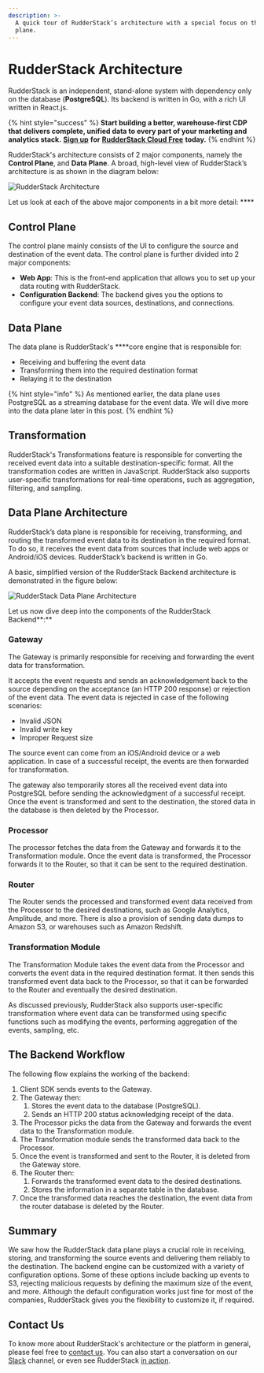 ```yaml
---
description: >-
  A quick tour of RudderStack’s architecture with a special focus on the data
  plane.
---
```


# RudderStack Architecture

RudderStack is an independent, stand-alone system with dependency only on the database \(**PostgreSQL**\). Its backend is written in Go, with a rich UI written in React.js.

{% hint style="success" %}
**Start building a better, warehouse-first CDP that delivers complete, unified data to every part of your marketing and analytics stack.** [**Sign up**](https://app.rudderlabs.com/signup?type=freetrial) **for** [**RudderStack Cloud Free**](https://app.rudderlabs.com/signup?type=freetrial) **today.** 
{% endhint %}

RudderStack's architecture consists of 2 major components, namely the **Control Plane**, and **Data Plane**. A broad, high-level view of RudderStack’s architecture is as shown in the diagram below:

![RudderStack Architecture](../.gitbook/assets/rudderstack-architecture.png)

Let us look at each of the above major components in a bit more detail: ****

## **Control Plane**

The control plane mainly consists of the UI to configure the source and destination of the event data. The control plane is further divided into 2 major components:

* **Web App**: This is the front-end application that allows you to set up your data routing with RudderStack.
* **Configuration Backend**: The backend gives you the options to configure your event data sources, destinations, and connections.

## **Data Plane**

The data plane is RudderStack's ****core engine that is responsible for:

* Receiving and buffering the event data
* Transforming them into the required destination format
* Relaying it to the destination

{% hint style="info" %}
As mentioned earlier, the data plane uses PostgreSQL as a streaming database for the event data. We will dive more into the data plane later in this post.
{% endhint %}

## **Transformation** 

RudderStack's Transformations feature is responsible for converting the received event data into a suitable destination-specific format. All the transformation codes are written in JavaScript. RudderStack also supports user-specific transformations for real-time operations, such as aggregation, filtering, and sampling.

## **Data Plane Architecture**

RudderStack’s data plane is responsible for receiving, transforming, and routing the transformed event data to its destination in the required format. To do so, it receives the event data from sources that include web apps or Android/iOS devices. RudderStack’s backend is written in Go.

A basic, simplified version of the RudderStack Backend architecture is demonstrated in the figure below:

![RudderStack Data Plane Architecture](https://lh4.googleusercontent.com/cI7FcmudLVOedkLXA2AwV0tWVI3fZtA66v3Mt8WYGEZnhC8_D-pW53twoh-BbfEBHGw-dvg5tCllbE0xwvGj1b1uPN3KpZU2PAWi0IAS36XzrrzYTm2jcSmjegti_Z57Ca9hZRn4)

Let us now dive deep into the components of the RudderStack Backend**:**

### **Gateway**

The Gateway is primarily responsible for receiving and forwarding the event data for transformation.

It accepts the event requests and sends an acknowledgement back to the source depending on the acceptance \(an HTTP 200 response\) or rejection of the event data. The event data is rejected in case of the following scenarios:

* Invalid JSON
* Invalid write key
* Improper Request size

The source event can come from an iOS/Android device or a web application. In case of a successful receipt, the events are then forwarded for transformation.

The gateway also temporarily stores all the received event data into PostgreSQL before sending the acknowledgment of a successful receipt. Once the event is transformed and sent to the destination, the stored data in the database is then deleted by the Processor.

### **Processor**

The processor fetches the data from the Gateway and forwards it to the Transformation module. Once the event data is transformed, the Processor forwards it to the Router, so that it can be sent to the required destination.

### **Router**

The Router sends the processed and transformed event data received from the Processor to the desired destinations, such as Google Analytics, Amplitude, and more. There is also a provision of sending data dumps to Amazon S3, or warehouses such as Amazon Redshift. 

### **Transformation Module**

The Transformation Module takes the event data from the Processor and converts the event data in the required destination format. It then sends this transformed event data back to the Processor, so that it can be forwarded to the Router and eventually the desired destination.

As discussed previously, RudderStack also supports user-specific transformation where event data can be transformed using specific functions such as modifying the events, performing aggregation of the events, sampling, etc.

## **The Backend Workflow**

The following flow explains the working of the backend:

1. Client SDK sends events to the Gateway.
2. The Gateway then: 
   1. Stores the event data to the database \(PostgreSQL\).
   2. Sends an HTTP 200 status acknowledging receipt of the data.
3. The Processor picks the data from the Gateway and forwards the event data to the Transformation module.
4. The Transformation module sends the transformed data back to the Processor.
5. Once the event is transformed and sent to the Router, it is deleted from the Gateway store.
6. The Router then: 
   1. Forwards the transformed event data to the desired destinations.
   2. Stores the information in a separate table in the database.
7. Once the transformed data reaches the destination, the event data from the router database is deleted by the Router.

## **Summary**

We saw how the RudderStack data plane plays a crucial role in receiving, storing, and transforming the source events and delivering them reliably to the destination. The backend engine can be customized with a variety of configuration options. Some of these options include backing up events to S3, rejecting malicious requests by defining the maximum size of the event, and more. Although the default configuration works just fine for most of the companies, RudderStack gives you the flexibility to customize it, if required.

## Contact Us

To know more about RudderStack's architecture or the platform in general, please feel free to [contact us](mailto:%20docs@rudderstack.com). You can also start a conversation on our [Slack](https://resources.rudderstack.com/join-rudderstack-slack) channel, or even see RudderStack [in action](https://rudderstack.com/request-a-demo/).

